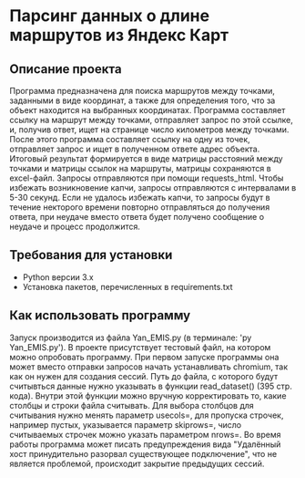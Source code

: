 # Парсинг данных о длине маршрутов из Яндекс Карт
## Описание проекта
Программа предназначена для поиска маршрутов между точками, заданными в виде координат, а также для определения того, что за объект находится на выбранных координатах. Программа составляет ссылку на маршрут между точками, отправляет запрос по этой ссылке, и, получив ответ, ищет на странице число километров между точками. После этого программа составляет ссылку на одну из точек, отправляет запрос и ищет в полученном ответе адрес объекта. Итоговый результат формируется в виде матрицы расстояний между точками и матрицы ссылок на маршруты, матрицы сохраняются в excel-файл.
Запросы отправляются при помощи requests_html. Чтобы избежать возникновение капчи, запросы отправляются с интервалами в 5-30 секунд. Если не удалось избежать капчи, то запросы будут в течение некторого времени повторно отправляться до получения ответа, при неудаче вместо ответа будет получено сообщение о неудаче и процесс продолжится. 

## Требования для установки
- Python версии 3.x
- Установка пакетов, перечисленных в requirements.txt

## Как использовать программу
Запуск производится из файла Yan_EMIS.py (в терминале: 'py Yan_EMIS.py').
В проекте присутствует тестовый файл, на котором можно опробовать программу.
При первом запуске программы она может вместо отправки запросов начать устанавливать chromium, так как он нужен для создания сессий. 
Путь до файла, с которого будут считывться данные нужно указывать в функции read_dataset() (395 стр. кода).
Внутри этой функции можно вручную корректировать то, какие столбцы и строки файла считывать.
Для выбора столбцов для считывания нужно менять параметр usecols=, для пропуска строчек, например пустых, указывается параметр skiprows=, число считываемых строчек можно указать параметром nrows=.
Во время работы программа может писать предупреждения вида "Удалённый хост принудительно разорвал существующее подключение",
что не является проблемой, происходит закрытие предыдущих сессий.
